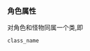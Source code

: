 ### 角色属性
对角色和怪物同属一个类,即
```
class_name 
```

<!--stackedit_data:
eyJoaXN0b3J5IjpbMTI3MjEzNjU2Niw1MDI0OTA2MTNdfQ==
-->